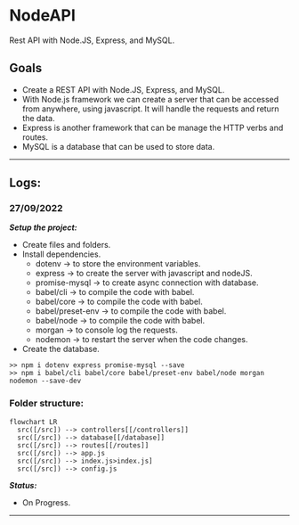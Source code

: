 # NodeAPI

Rest API with Node.JS, Express, and MySQL.

## Goals

- Create a REST API with Node.JS, Express, and MySQL.
- With Node.js framework we can create a server that can be accessed from anywhere, using javascript. It will handle the requests and return the data.
- Express is another framework that can be manage the HTTP verbs and routes.
- MySQL is a database that can be used to store data.

---

## Logs:

### 27/09/2022

_**Setup the project:**_

- Create files and folders.
- Install dependencies.
  - dotenv -> to store the environment variables.
  - express -> to create the server with javascript and nodeJS.
  - promise-mysql -> to create async connection with database.
  - babel/cli -> to compile the code with babel.
  - babel/core -> to compile the code with babel.
  - babel/preset-env -> to compile the code with babel.
  - babel/node -> to compile the code with babel.
  - morgan -> to console log the requests.
  - nodemon -> to restart the server when the code changes.
- Create the database.

```code
>> npm i dotenv express promise-mysql --save
>> npm i babel/cli babel/core babel/preset-env babel/node morgan nodemon --save-dev
```

### Folder structure:

```mermaid
flowchart LR
  src([/src]) --> controllers[[/controllers]]
  src([/src]) --> database[[/database]]
  src([/src]) --> routes[[/routes]]
  src([/src]) --> app.js
  src([/src]) --> index.js>index.js]
  src([/src]) --> config.js
```

_**Status:**_

- On Progress.

---
